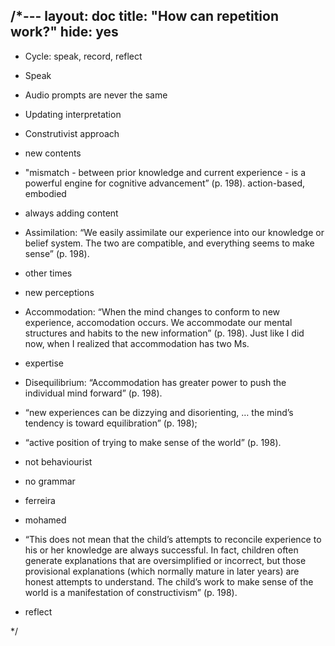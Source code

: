 /*---
layout: doc
title: "How can repetition work?"
hide: yes
---

* Cycle: speak, record, reflect

* Speak
* Audio prompts are never the same
* Updating interpretation
* Construtivist approach

* new contents
* "mismatch - between prior knowledge and current experience - is a powerful engine for cognitive advancement” (p. 198).
action-based, embodied
* always adding content
* Assimilation: “We easily assimilate our experience into our knowledge or belief system. The two are compatible, and everything seems to make sense” (p. 198).


* other times
* new perceptions
* Accommodation: “When the mind changes to conform to new experience, accomodation occurs. We accommodate our mental structures and habits to the new information” (p. 198). Just like I did now, when I realized that accommodation has two Ms.

* expertise
* Disequilibrium: “Accommodation has greater power to push the individual mind forward” (p. 198).
* “new experiences can be dizzying and disorienting, … the mind’s tendency is toward equilibration” (p. 198);
* “active position of trying to make sense of the world” (p. 198).
* not behaviourist

* no grammar
* ferreira
* mohamed
* “This does not mean that the child’s attempts to reconcile experience to his or her knowledge are always successful. In fact, children often generate explanations that are oversimplified or incorrect, but those provisional explanations (which normally mature in later years) are honest attempts to understand. The child’s work to make sense of the world is a manifestation of constructivism” (p. 198).

* reflect

*/